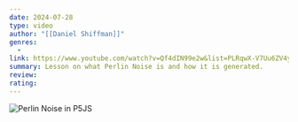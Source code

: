 ```yaml
---
date: 2024-07-28
type: video
author: "[[Daniel Shiffman]]"
genres:
  - 
link: https://www.youtube.com/watch?v=Qf4dIN99e2w&list=PLRqwX-V7Uu6ZV4yEcW3uDwOgGXKUUsPOM&index=3&t=19s
summary: Lesson on what Perlin Noise is and how it is generated.
review:
rating: 
---
```


![Perlin Noise in P5JS](https://www.youtube.com/watch?v=Qf4dIN99e2w&list=PLRqwX-V7Uu6ZV4yEcW3uDwOgGXKUUsPOM&index=3&t=19s)
